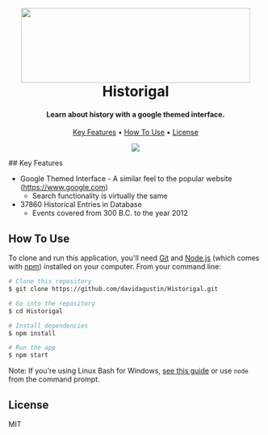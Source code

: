 <h1 align="center">
<br>
<img style="-webkit-user-select: none;cursor: zoom-in;" src="https://i.imgur.com/zU3F2wi.png" width="454" height="148">
<br>
Historigal
<br>
</h1>

<h4 align="center">Learn about history with a google themed interface.</h4>

<p align="center">
  <a href="#key-features">Key Features</a> •
  <a href="#how-to-use">How To Use</a> •
  <a href="#license">License</a>
</p>

<p align='center'>
    <img src="https://s3-us-west-1.amazonaws.com/heroku-david-agustin/HistorigalDemoFinal.gif" />
</p> 
## Key Features

* Google Themed Interface - A similar feel to the popular website (https://www.google.com)
  - Search functionality is virtually the same
* 37860 Historical Entries in Database
  - Events covered from 300 B.C. to the year 2012

## How To Use

To clone and run this application, you'll need [Git](https://git-scm.com) and [Node.js](https://nodejs.org/en/download/) (which comes with [npm](http://npmjs.com)) installed on your computer. From your command line:

```bash
# Clone this repository
$ git clone https://github.com/davidagustin/Historigal.git

# Go into the repository
$ cd Historigal

# Install dependencies
$ npm install

# Run the app
$ npm start
```

Note: If you're using Linux Bash for Windows, [see this guide](https://www.howtogeek.com/261575/how-to-run-graphical-linux-desktop-applications-from-windows-10s-bash-shell/) or use `node` from the command prompt.



## License
MIT
